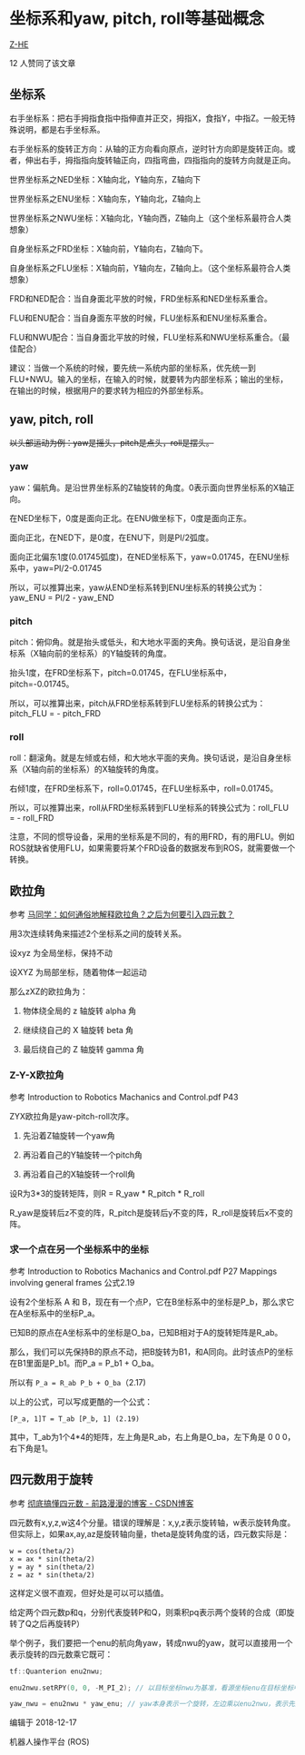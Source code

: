 # 坐标系和yaw, pitch, roll等基础概念

[Z-HE](https://www.zhihu.com/people/Z-HE1)


12 人赞同了该文章

## 坐标系

右手坐标系：把右手拇指食指中指伸直并正交，拇指X，食指Y，中指Z。一般无特殊说明，都是右手坐标系。

右手坐标系的旋转正方向：从轴的正方向看向原点，逆时针方向即是旋转正向。或者，伸出右手，拇指指向旋转轴正向，四指弯曲，四指指向的旋转方向就是正向。

世界坐标系之NED坐标：X轴向北，Y轴向东，Z轴向下

世界坐标系之ENU坐标：X轴向东，Y轴向北，Z轴向上

世界坐标系之NWU坐标：X轴向北，Y轴向西，Z轴向上（这个坐标系最符合人类想象）

自身坐标系之FRD坐标：X轴向前，Y轴向右，Z轴向下。

自身坐标系之FLU坐标：X轴向前，Y轴向左，Z轴向上。（这个坐标系最符合人类想象）

FRD和NED配合：当自身面北平放的时候，FRD坐标系和NED坐标系重合。

FLU和ENU配合：当自身面东平放的时候，FLU坐标系和ENU坐标系重合。

FLU和NWU配合：当自身面北平放的时候，FLU坐标系和NWU坐标系重合。（最佳配合）

建议：当做一个系统的时候，要先统一系统内部的坐标系，优先统一到FLU+NWU。输入的坐标，在输入的时候，就要转为内部坐标系；输出的坐标，在输出的时候，根据用户的要求转为相应的外部坐标系。



## yaw, pitch, roll

~~以头部运动为例：yaw是摇头，pitch是点头，roll是摆头。~~

### yaw
yaw：偏航角。是沿世界坐标系的Z轴旋转的角度。0表示面向世界坐标系的X轴正向。

在NED坐标下，0度是面向正北。在ENU做坐标下，0度是面向正东。

面向正北，在NED下，是0度，在ENU下，则是PI/2弧度。

面向正北偏东1度(0.01745弧度)，在NED坐标系下，yaw=0.01745，在ENU坐标系中，yaw=PI/2-0.01745

所以，可以推算出来，yaw从END坐标系转到ENU坐标系的转换公式为：yaw_ENU = PI/2 - yaw_END

### pitch
pitch：俯仰角。就是抬头或低头，和大地水平面的夹角。换句话说，是沿自身坐标系（X轴向前的坐标系）的Y轴旋转的角度。

抬头1度，在FRD坐标系下，pitch=0.01745，在FLU坐标系中，pitch=-0.01745。

所以，可以推算出来，pitch从FRD坐标系转到FLU坐标系的转换公式为：pitch_FLU = - pitch_FRD

### roll
roll：翻滚角。就是左倾或右倾，和大地水平面的夹角。换句话说，是沿自身坐标系（X轴向前的坐标系）的X轴旋转的角度。

右倾1度，在FRD坐标系下，roll=0.01745，在FLU坐标系中，roll=0.01745。

所以，可以推算出来，roll从FRD坐标系转到FLU坐标系的转换公式为：roll_FLU = - roll_FRD

注意，不同的惯导设备，采用的坐标系是不同的，有的用FRD，有的用FLU。例如ROS就缺省使用FLU，如果需要将某个FRD设备的数据发布到ROS，就需要做一个转换。



## 欧拉角

参考 [马同学：如何通俗地解释欧拉角？之后为何要引入四元数？](https://www.zhihu.com/question/47736315/answer/236284413)

用3次连续转角来描述2个坐标系之间的旋转关系。

设xyz 为全局坐标，保持不动

设XYZ 为局部坐标，随着物体一起运动

那么zXZ的欧拉角为：

1) 物体绕全局的 z 轴旋转 alpha 角

2) 继续绕自己的 X 轴旋转 beta 角

3) 最后绕自己的 Z 轴旋转 gamma 角



### Z-Y-X欧拉角

参考 Introduction to Robotics Machanics and Control.pdf P43

ZYX欧拉角是yaw-pitch-roll次序。

1) 先沿着Z轴旋转一个yaw角

2) 再沿着自己的Y轴旋转一个pitch角

3) 再沿着自己的X轴旋转一个roll角

设R为3*3的旋转矩阵，则R = R_yaw * R_pitch * R_roll

R_yaw是旋转后z不变的阵，R_pitch是旋转后y不变的阵，R_roll是旋转后x不变的阵。



### 求一个点在另一个坐标系中的坐标

参考 Introduction to Robotics Machanics and Control.pdf P27 Mappings involving general frames 公式2.19

设有2个坐标系 A 和 B，现在有一个点P，它在B坐标系中的坐标是P_b，那么求它在A坐标系中的坐标P_a。

已知B的原点在A坐标系中的坐标是O_ba，已知B相对于A的旋转矩阵是R_ab。

那么，我们可以先保持B的原点不动，把B旋转为B1，和A同向。此时该点P的坐标在B1里面是P_b1。而P_a = P_b1 + O_ba。

所以有 `P_a = R_ab P_b + O_ba`（2.17)

以上的公式，可以写成更酷的一个公式：
```
[P_a, 1]T = T_ab [P_b, 1] (2.19)
```
其中，T_ab为1个4*4的矩阵，左上角是R_ab，右上角是O_ba，左下角是 0 0 0，右下角是1。



## 四元数用于旋转

参考 [彻底搞懂四元数 - 前路漫漫的博客 - CSDN博客](https://blog.csdn.net/shenshen211/article/details/78492055)

四元数有x,y,z,w这4个分量。错误的理解是：x,y,z表示旋转轴，w表示旋转角度。但实际上，如果ax,ay,az是旋转轴向量，theta是旋转角度的话，四元数实际是：
```
w = cos(theta/2)
x = ax * sin(theta/2)
y = ay * sin(theta/2)
z = az * sin(theta/2)
```

这样定义很不直观，但好处是可以可以插值。

给定两个四元数p和q，分别代表旋转P和Q，则乘积pq表示两个旋转的合成（即旋转了Q之后再旋转P）

举个例子，我们要把一个enu的航向角yaw，转成nwu的yaw，就可以直接用一个表示旋转的四元数乘它既可：

``` cpp
tf::Quanterion enu2nwu;

enu2nwu.setRPY(0, 0, -M_PI_2); // 以目标坐标nwu为基准，看源坐标enu在目标坐标中，是沿z轴正方向旋转了-PI/2。

yaw_nwu = enu2nwu * yaw_enu; // yaw本身表示一个旋转，左边乘以enu2nwu，表示先旋转坐标系得到新的坐标系，然后再旋转本身。

```



编辑于 2018-12-17

机器人操作平台 (ROS)